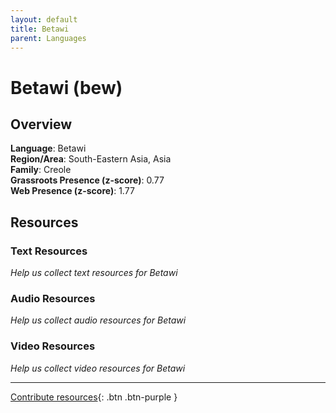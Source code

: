 ```yaml
---
layout: default
title: Betawi
parent: Languages
---
```


# Betawi (bew)

## Overview

**Language**: Betawi  
**Region/Area**: South-Eastern Asia, Asia  
**Family**: Creole  
**Grassroots Presence (z-score)**: 0.77  
**Web Presence (z-score)**: 1.77  

## Resources

### Text Resources
*Help us collect text resources for Betawi*

### Audio Resources
*Help us collect audio resources for Betawi*

### Video Resources
*Help us collect video resources for Betawi*

---

[Contribute resources](https://forms.office.com/e/1SfLJx3u1r){: .btn .btn-purple }

